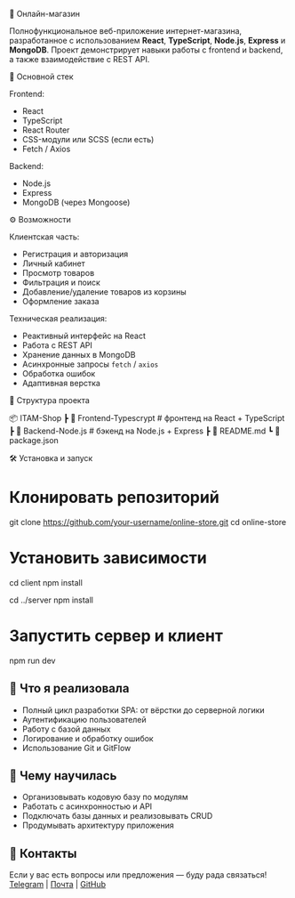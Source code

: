 🛒 Онлайн-магазин

Полнофункциональное веб-приложение интернет-магазина, разработанное с использованием **React**, **TypeScript**, **Node.js**, **Express** и **MongoDB**. Проект демонстрирует навыки работы с frontend и backend, а также взаимодействие с REST API.

🚀 Основной стек

Frontend:

  - React
  - TypeScript
  - React Router
  - CSS-модули или SCSS (если есть)
  - Fetch / Axios

  Backend:

   - Node.js
   - Express
   - MongoDB (через Mongoose)

⚙️ Возможности

 Клиентская часть:

- Регистрация и авторизация
- Личный кабинет
- Просмотр товаров
- Фильтрация и поиск
- Добавление/удаление товаров из корзины
- Оформление заказа


 Техническая реализация:

- Реактивный интерфейс на React
- Работа с REST API
- Хранение данных в MongoDB
- Асинхронные запросы `fetch` / `axios`
- Обработка ошибок
- Адаптивная верстка

 📁 Структура проекта


📦 ITAM-Shop
 ┣ 📁 Frontend-Typescrypt     # фронтенд на React + TypeScript
 ┣ 📁 Backend-Node.js         # бэкенд на Node.js + Express
 ┣ 📄 README.md
 ┗ 📄 package.json


🛠 Установка и запуск


# Клонировать репозиторий
git clone https://github.com/your-username/online-store.git
cd online-store

# Установить зависимости
cd client
npm install

cd ../server
npm install

# Запустить сервер и клиент
npm run dev




## 🧩 Что я реализовала

* Полный цикл разработки SPA: от вёрстки до серверной логики
* Аутентификацию пользователей
* Работу с базой данных
* Логирование и обработку ошибок
* Использование Git и GitFlow

## 🧠 Чему научилась

* Организовывать кодовую базу по модулям
* Работать с асинхронностью и API
* Подключать базы данных и реализовывать CRUD
* Продумывать архитектуру приложения

## 📎 Контакты

Если у вас есть вопросы или предложения — буду рада связаться!
[Telegram](https://t.me/@nomatter714) | [Почта](taisiidemidowa@yandex.ru) | [GitHub](https://github.com/taia714dem)

